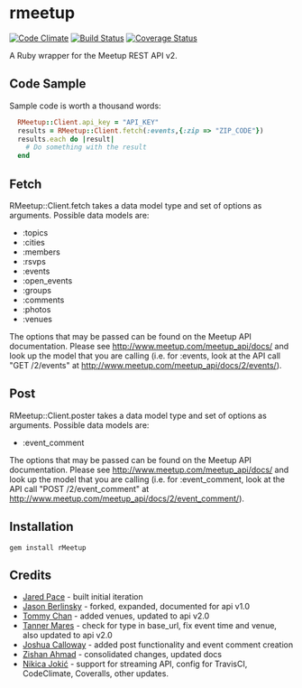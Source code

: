 rmeetup
=======
[![Code Climate](https://codeclimate.com/github/neektza/rmeetup.png)](https://codeclimate.com/github/neektza/rmeetup)
[![Build Status](https://travis-ci.org/neektza/rmeetup.svg?branch=master)](https://travis-ci.org/neektza/rmeetup)
[![Coverage Status](https://coveralls.io/repos/neektza/rmeetup/badge.png?branch=master)](https://coveralls.io/r/neektza/rmeetup?branch=master)

A Ruby wrapper for the Meetup REST API v2.

Code Sample
-----------

Sample code is worth a thousand words:

```ruby
  RMeetup::Client.api_key = "API_KEY"
  results = RMeetup::Client.fetch(:events,{:zip => "ZIP_CODE"})
  results.each do |result|
    # Do something with the result
  end
```

Fetch
-----

RMeetup::Client.fetch takes a data model type and set of options as arguments. Possible data models are:

* :topics
* :cities
* :members
* :rsvps
* :events
* :open_events
* :groups
* :comments
* :photos
* :venues

The options that may be passed can be found on the Meetup API documentation. Please see http://www.meetup.com/meetup_api/docs/ and look up the model that you are calling (i.e. for :events, look at the API call "GET /2/events" at http://www.meetup.com/meetup_api/docs/2/events/).

Post
----

RMeetup::Client.poster takes a data model type and set of options as arguments. Possible data models are:

* :event_comment

The options that may be passed can be found on the Meetup API documentation. Please see http://www.meetup.com/meetup_api/docs/ and look up the model that you are calling (i.e. for :event_comment, look at the API call "POST /2/event_comment" at http://www.meetup.com/meetup_api/docs/2/event_comment/).

Installation
------------

```
gem install rMeetup
```

Credits
-------
* [Jared Pace](https://github.com/jdpace/rmeetup) - built initial iteration
* [Jason Berlinsky](https://github.com/Jberlinsky/rmeetup) - forked, expanded, documented for api v1.0
* [Tommy Chan](https://github.com/tommytcchan/rmeetup) - added venues, updated to api v2.0
* [Tanner Mares](https://github.com/tannermares/rmeetup) - check for type in base_url, fix event time and venue, also updated to api v2.0
* [Joshua Calloway](https://github.com/joshuacalloway/rmeetup) - added post functionality and event comment creation
* [Zishan Ahmad](https://github.com/zishan/rmeetup) - consolidated changes, updated docs
* [Nikica Jokić](https://github.com/neektza/rmeetup) - support for streaming API, config for TravisCI, CodeClimate, Coveralls, other updates.
